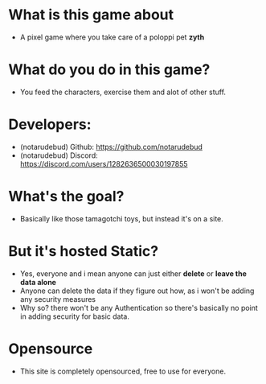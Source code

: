 # What is this game about
- A pixel game where you take care of a poloppi pet __zyth__

# What do you do in this game?
- You feed the characters, exercise them and alot of other stuff.

# Developers:
- (notarudebud) Github: https://github.com/notarudebud
- (notarudebud) Discord: https://discord.com/users/1282636500030197855

# What's the goal?
- Basically like those tamagotchi toys, but instead it's on a site.

# But it's hosted Static?
- Yes, everyone and i mean anyone can just either __delete__ or __leave the data alone__
- Anyone can delete the data if they figure out how, as i won't be adding any security measures
- Why so? there won't be any Authentication so there's basically no point in adding security for basic data.

# Opensource
- This site is completely opensourced, free to use for everyone. 

